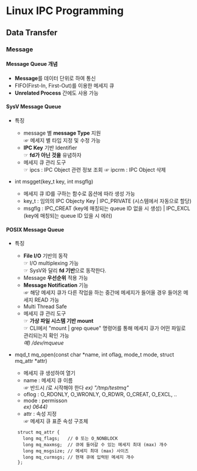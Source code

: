 # Linux IPC Programming
## Data Transfer
### Message
#### Message Queue 개념
- **Message**를 데이터 단위로 하여 통신
- FIFO(First-In, First-Out)를 이용한 메세지 큐
- **Unrelated Process** 간에도 사용 가능

#### SysV Message Queue
- 특징
  * message 별 **message Type** 지원  
    ☞ 메세지 별 타입 지정 및 수정 가능
  * **IPC Key** 기반 Identifier  
    ☞ **fd가 아닌 것을** 유념하자
  * 메세지 큐 관리 도구  
    ☞ ipcs : IPC Object 관련 정보 조회
    ☞ ipcrm : IPC Object 삭제
    
- int msgget(key_t key, int msgflg)  
  * 메세지 큐 ID를 구하는 함수로 옵션에 따라 생성 가능
  * key_t : 임의의 IPC Objecty Key | IPC_PRIVATE (시스템에서 자동으로 할당)
  * msgflg : IPC_CREAT (key에 매칭되는 queue ID 없을 시 생성) | IPC_EXCL (key에 매칭되는 queue ID 있을 시 에러)
 
#### POSIX Message Queue
- 특징
  * **File I/O** 기반의 동작  
    ☞ I/O multiplexing 가능  
    ☞ SysV와 달리 **fd 기반**으로 동작한다.
  * Message **우선순위** 적용 가능
  * **Message Notification** 기능  
    ☞ 해당 메세지 큐가 다른 작업을 하는 중간에 메세지가 들어올 경우 들어온 메세지 READ 가능
  * Multi Thread Safe
  * 메세지 큐 관리 도구  
    ☞ **가상 파일 시스템 기반 mount**  
    ☞ CLI에서 "mount | grep queue" 명령어를 통해 메세지 큐가 어떤 파일로 관리되는지 확인 가능  
     *예) /dev/mqueue*
     
- mqd_t mq_open(const char *name, int oflag, mode_t mode, struct mq_attr *attr)  
  * 메세지 큐 생성하여 열기
  * name : 메세지 큐 이름  
    ☞ 반드시 /로 시작해야 한다 *ex) "/tmp/testmq"*  
  * oflog : O_RDONLY, O_WRONLY, O_RDWR, O_CREAT, O_EXCL, ..  
  * mode : permisson  
    *ex) 0644)*  
  * attr : 속성 지정  
    ☞ 메세지 큐 표준 속성 구조체  
  ```
   struct mq_attr {
     long mq_flags;   // 0 또는 O_NONBLOCK
     long mq_maxmsg;  // 큐에 들어갈 수 있는 메세지 최대 (max) 개수
     long mq_msgsize; // 메세지 최대 (max) 사이즈
     long mq_curmsgs; // 현재 큐에 입력된 메세지 개수
   };
  ```
